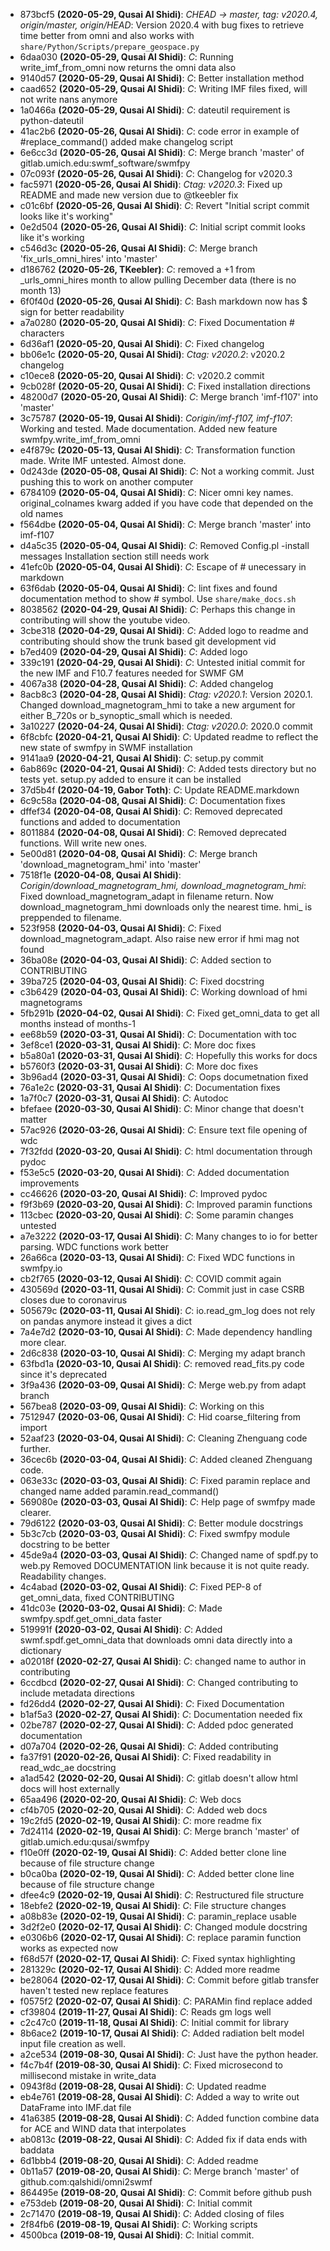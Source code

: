 - 873bcf5 **(2020-05-29, Qusai Al Shidi)**: _CHEAD -> master, tag: v2020.4, origin/master, origin/HEAD_: Version 2020.4 with bug fixes to retrieve time better from omni and also works with `share/Python/Scripts/prepare_geospace.py`
- 6daa030 **(2020-05-29, Qusai Al Shidi)**: _C_: Running write_imf_from_omni now returns the omni data also
- 9140d57 **(2020-05-29, Qusai Al Shidi)**: _C_: Better installation method
- caad652 **(2020-05-29, Qusai Al Shidi)**: _C_: Writing IMF files fixed, will not write nans anymore
- 1a0466a **(2020-05-29, Qusai Al Shidi)**: _C_: dateutil requirement is python-dateutil
- 41ac2b6 **(2020-05-26, Qusai Al Shidi)**: _C_: code error in example of #replace_command() added make changelog script
- 6e6cc3d **(2020-05-26, Qusai Al Shidi)**: _C_: Merge branch 'master' of gitlab.umich.edu:swmf_software/swmfpy
- 07c093f **(2020-05-26, Qusai Al Shidi)**: _C_: Changelog for v2020.3
- fac5971 **(2020-05-26, Qusai Al Shidi)**: _Ctag: v2020.3_: Fixed up README and made new version due to @tkeebler fix
- c01c6bf **(2020-05-26, Qusai Al Shidi)**: _C_: Revert "Initial script commit looks like it's working"
- 0e2d504 **(2020-05-26, Qusai Al Shidi)**: _C_: Initial script commit looks like it's working
- c546d3c **(2020-05-26, Qusai Al Shidi)**: _C_: Merge branch 'fix_urls_omni_hires' into 'master'
- d186762 **(2020-05-26, TKeebler)**: _C_: removed a +1 from _urls_omni_hires month to allow pulling December data (there is no month 13)
- 6f0f40d **(2020-05-26, Qusai Al Shidi)**: _C_: Bash markdown now has $ sign for better readability
- a7a0280 **(2020-05-20, Qusai Al Shidi)**: _C_: Fixed Documentation # characters
- 6d36af1 **(2020-05-20, Qusai Al Shidi)**: _C_: Fixed changelog
- bb06e1c **(2020-05-20, Qusai Al Shidi)**: _Ctag: v2020.2_: v2020.2 changelog
- c10ece8 **(2020-05-20, Qusai Al Shidi)**: _C_: v2020.2 commit
- 9cb028f **(2020-05-20, Qusai Al Shidi)**: _C_: Fixed installation directions
- 48200d7 **(2020-05-20, Qusai Al Shidi)**: _C_: Merge branch 'imf-f107' into 'master'
- 3c75787 **(2020-05-19, Qusai Al Shidi)**: _Corigin/imf-f107, imf-f107_: Working and tested. Made documentation. Added new feature swmfpy.write_imf_from_omni
- e4f879c **(2020-05-13, Qusai Al Shidi)**: _C_: Transformation function made. Write IMF untested. Almost done.
- 0d243de **(2020-05-08, Qusai Al Shidi)**: _C_: Not a working commit. Just pushing this to work on another computer
- 6784109 **(2020-05-04, Qusai Al Shidi)**: _C_: Nicer omni key names. original_colnames kwarg added if you have code that depended on the old names
- f564dbe **(2020-05-04, Qusai Al Shidi)**: _C_: Merge branch 'master' into imf-f107
- d4a5c35 **(2020-05-04, Qusai Al Shidi)**: _C_: Removed Config.pl -install messages Installation section still needs work
- 41efc0b **(2020-05-04, Qusai Al Shidi)**: _C_: Escape of # unecessary in markdown
- 63f6dab **(2020-05-04, Qusai Al Shidi)**: _C_: lint fixes and found documentation method to show # symbol. Use `share/make_docs.sh`
- 8038562 **(2020-04-29, Qusai Al Shidi)**: _C_: Perhaps this change in contributing will show the youtube video.
- 3cbe318 **(2020-04-29, Qusai Al Shidi)**: _C_: Added logo to readme and contributing should show the trunk based git development vid
- b7ed409 **(2020-04-29, Qusai Al Shidi)**: _C_: Added logo
- 339c191 **(2020-04-29, Qusai Al Shidi)**: _C_: Untested initial commit for the new IMF and F10.7 features needed for SWMF GM
- 4067a38 **(2020-04-28, Qusai Al Shidi)**: _C_: Added changelog
- 8acb8c3 **(2020-04-28, Qusai Al Shidi)**: _Ctag: v2020.1_: Version 2020.1. Changed download_magnetogram_hmi to take a new argument for either B_720s or b_synoptic_small which is needed.
- 3a10227 **(2020-04-24, Qusai Al Shidi)**: _Ctag: v2020.0_: 2020.0 commit
- 6f8cbfc **(2020-04-21, Qusai Al Shidi)**: _C_: Updated readme to reflect the new state of swmfpy in SWMF installation
- 9141aa9 **(2020-04-21, Qusai Al Shidi)**: _C_: setup.py commit
- 6ab869c **(2020-04-21, Qusai Al Shidi)**: _C_: Added tests directory but no tests yet. setup.py added to ensure it can be installed
- 37d5b4f **(2020-04-19, Gabor Toth)**: _C_: Update README.markdown
- 6c9c58a **(2020-04-08, Qusai Al Shidi)**: _C_: Documentation fixes
- dffef34 **(2020-04-08, Qusai Al Shidi)**: _C_: Removed deprecated functions and added to documentation
- 8011884 **(2020-04-08, Qusai Al Shidi)**: _C_: Removed deprecated functions. Will write new ones.
- 5e00d81 **(2020-04-08, Qusai Al Shidi)**: _C_: Merge branch 'download_magnetogram_hmi' into 'master'
- 7518f1e **(2020-04-08, Qusai Al Shidi)**: _Corigin/download_magnetogram_hmi, download_magnetogram_hmi_: Fixed download_magnetogram_adapt in filename return. Now download_magnetogram_hmi downloads only the nearest time. hmi_ is preppended to filename.
- 523f958 **(2020-04-03, Qusai Al Shidi)**: _C_: Fixed download_magnetogram_adapt. Also raise new error if hmi mag not found
- 36ba08e **(2020-04-03, Qusai Al Shidi)**: _C_: Added section to CONTRIBUTING
- 39ba725 **(2020-04-03, Qusai Al Shidi)**: _C_: Fixed docstring
- c3b6429 **(2020-04-03, Qusai Al Shidi)**: _C_: Working download of hmi magnetograms
- 5fb291b **(2020-04-02, Qusai Al Shidi)**: _C_: Fixed get_omni_data to get all months instead of months-1
- ee68b59 **(2020-03-31, Qusai Al Shidi)**: _C_: Documentation with toc
- 3ef8ce1 **(2020-03-31, Qusai Al Shidi)**: _C_: More doc fixes
- b5a80a1 **(2020-03-31, Qusai Al Shidi)**: _C_: Hopefully this works for docs
- b5760f3 **(2020-03-31, Qusai Al Shidi)**: _C_: More doc fixes
- 3b96ad4 **(2020-03-31, Qusai Al Shidi)**: _C_: Oops documetnation fixed
- 76a1e2c **(2020-03-31, Qusai Al Shidi)**: _C_: Documentation fixes
- 1a7f0c7 **(2020-03-31, Qusai Al Shidi)**: _C_: Autodoc
- bfefaee **(2020-03-30, Qusai Al Shidi)**: _C_: Minor change that doesn't matter
- 57ac926 **(2020-03-26, Qusai Al Shidi)**: _C_: Ensure text file opening of wdc
- 7f32fdd **(2020-03-20, Qusai Al Shidi)**: _C_: html documentation through pydoc
- f53e5c5 **(2020-03-20, Qusai Al Shidi)**: _C_: Added documentation improvements
- cc46626 **(2020-03-20, Qusai Al Shidi)**: _C_: Improved pydoc
- f9f3b69 **(2020-03-20, Qusai Al Shidi)**: _C_: Improved paramin functions
- 113cbec **(2020-03-20, Qusai Al Shidi)**: _C_: Some paramin changes untested
- a7e3222 **(2020-03-17, Qusai Al Shidi)**: _C_: Many changes to io for better parsing. WDC functions work better
- 26a66ca **(2020-03-13, Qusai Al Shidi)**: _C_: Fixed WDC functions in swmfpy.io
- cb2f765 **(2020-03-12, Qusai Al Shidi)**: _C_: COVID commit again
- 430569d **(2020-03-11, Qusai Al Shidi)**: _C_: Commit just in case CSRB closes due to coronavirus
- 505679c **(2020-03-11, Qusai Al Shidi)**: _C_: io.read_gm_log does not rely on pandas anymore instead it gives a dict
- 7a4e7d2 **(2020-03-10, Qusai Al Shidi)**: _C_: Made dependency handling more clear.
- 2d6c838 **(2020-03-10, Qusai Al Shidi)**: _C_: Merging my adapt branch
- 63fbd1a **(2020-03-10, Qusai Al Shidi)**: _C_: removed read_fits.py code since it's deprecated
- 3f9a436 **(2020-03-09, Qusai Al Shidi)**: _C_: Merge web.py from adapt branch
- 567bea8 **(2020-03-09, Qusai Al Shidi)**: _C_: Working on this
- 7512947 **(2020-03-06, Qusai Al Shidi)**: _C_: Hid coarse_filtering from import
- 52aaf23 **(2020-03-04, Qusai Al Shidi)**: _C_: Cleaning Zhenguang code further.
- 36cec6b **(2020-03-04, Qusai Al Shidi)**: _C_: Added cleaned Zhenguang code.
- 063e33c **(2020-03-03, Qusai Al Shidi)**: _C_: Fixed paramin replace and changed name added paramin.read_command()
- 569080e **(2020-03-03, Qusai Al Shidi)**: _C_: Help page of swmfpy made clearer.
- 79d6122 **(2020-03-03, Qusai Al Shidi)**: _C_: Better module docstrings
- 5b3c7cb **(2020-03-03, Qusai Al Shidi)**: _C_: Fixed swmfpy module docstring to be better
- 45de9a4 **(2020-03-03, Qusai Al Shidi)**: _C_: Changed name of spdf.py to web.py Removed DOCUMENTATION link because it is not quite ready. Readability changes.
- 4c4abad **(2020-03-02, Qusai Al Shidi)**: _C_: Fixed PEP-8 of get_omni_data, fixed CONTRIBUTING
- 41dc03e **(2020-03-02, Qusai Al Shidi)**: _C_: Made swmfpy.spdf.get_omni_data faster
- 519991f **(2020-03-02, Qusai Al Shidi)**: _C_: Added swmf.spdf.get_omni_data that downloads omni data directly into a dictionary
- a02018f **(2020-02-27, Qusai Al Shidi)**: _C_: changed name to author in contributing
- 6ccdbcd **(2020-02-27, Qusai Al Shidi)**: _C_: Changed contributing to include metadata directions
- fd26dd4 **(2020-02-27, Qusai Al Shidi)**: _C_: Fixed Documentation
- b1af5a3 **(2020-02-27, Qusai Al Shidi)**: _C_: Documentation needed fix
- 02be787 **(2020-02-27, Qusai Al Shidi)**: _C_: Added pdoc generated documentation
- d07a704 **(2020-02-26, Qusai Al Shidi)**: _C_: Added contributing
- fa37f91 **(2020-02-26, Qusai Al Shidi)**: _C_: Fixed readability in read_wdc_ae docstring
- a1ad542 **(2020-02-20, Qusai Al Shidi)**: _C_: gitlab doesn't allow html docs will host externally
- 65aa496 **(2020-02-20, Qusai Al Shidi)**: _C_: Web docs
- cf4b705 **(2020-02-20, Qusai Al Shidi)**: _C_: Added web docs
- 19c2fd5 **(2020-02-19, Qusai Al Shidi)**: _C_: more readme fix
- 7d24114 **(2020-02-19, Qusai Al Shidi)**: _C_: Merge branch 'master' of gitlab.umich.edu:qusai/swmfpy
- f10e0ff **(2020-02-19, Qusai Al Shidi)**: _C_: Added better clone line because of file structure change
- b0ca0ba **(2020-02-19, Qusai Al Shidi)**: _C_: Added better clone line because of file structure change
- dfee4c9 **(2020-02-19, Qusai Al Shidi)**: _C_: Restructured file structure
- 18ebfe2 **(2020-02-19, Qusai Al Shidi)**: _C_: File structure changes
- a08b83e **(2020-02-19, Qusai Al Shidi)**: _C_: paramin_replace usable
- 3d2f2e0 **(2020-02-17, Qusai Al Shidi)**: _C_: Changed module docstring
- e0306b6 **(2020-02-17, Qusai Al Shidi)**: _C_: replace paramin function works as expected now
- f68d57f **(2020-02-17, Qusai Al Shidi)**: _C_: Fixed syntax highlighting
- 281329c **(2020-02-17, Qusai Al Shidi)**: _C_: Added more readme
- be28064 **(2020-02-17, Qusai Al Shidi)**: _C_: Commit before gitlab transfer haven't tested new replace features
- f0575f2 **(2020-02-07, Qusai Al Shidi)**: _C_: PARAMin find replace added
- cf39804 **(2019-11-27, Qusai Al Shidi)**: _C_: Reads gm logs well
- c2c47c0 **(2019-11-18, Qusai Al Shidi)**: _C_: Initial commit for library
- 8b6ace2 **(2019-10-17, Qusai Al Shidi)**: _C_: Added radiation belt model input file creation as well.
- a2ce534 **(2019-08-30, Qusai Al Shidi)**: _C_: Just have the python header.
- f4c7b4f **(2019-08-30, Qusai Al Shidi)**: _C_: Fixed microsecond to millisecond mistake in write_data
- 0943f8d **(2019-08-28, Qusai Al Shidi)**: _C_: Updated readme
- eb4e761 **(2019-08-28, Qusai Al Shidi)**: _C_: Added a way to write out DataFrame into IMF.dat file
- 41a6385 **(2019-08-28, Qusai Al Shidi)**: _C_: Added function combine data for ACE and WIND data that interpolates
- ab0813c **(2019-08-22, Qusai Al Shidi)**: _C_: Added fix if data ends with baddata
- 6d1bbb4 **(2019-08-20, Qusai Al Shidi)**: _C_: Added readme
- 0b11a57 **(2019-08-20, Qusai Al Shidi)**: _C_: Merge branch 'master' of github.com:qalshidi/omni2swmf
- 864495e **(2019-08-20, Qusai Al Shidi)**: _C_: Commit before github push
- e753deb **(2019-08-20, Qusai Al Shidi)**: _C_: Initial commit
- 2c71470 **(2019-08-19, Qusai Al Shidi)**: _C_: Added closing of files
- 2f84fb6 **(2019-08-19, Qusai Al Shidi)**: _C_: Working scripts
- 4500bca **(2019-08-19, Qusai Al Shidi)**: _C_: Initial commit.